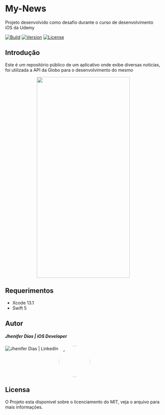 # My-News

Projeto desenvolvido como desafio durante o curso de desenvolvimento iOS da Udemy


[![Build](https://github.com/vafreitas/ios-mod-extract/actions/workflows/swift.yml/badge.svg)](https://github.com/vafreitas/ios-mod-extract/actions/workflows/swift.yml)
[![Version](https://img.shields.io/badge/pod-v1.0.0-blue)](https://github.com/vafreitas/ios-mod-extract)
[![License](https://img.shields.io/badge/license-MIT-blueviolet)](https://github.com/vafreitas/ios-mod-extract)

## Introdução

Este é um repositório público de um aplicativo onde exibe diversas noticias, foi utilizada a API da Globo para o desenvolvimento do mesmo 

<p align="center">
<img src= "file///private/var/folders/4y/346spdvn4fn2lcng6j9b55z80000gn/T/simulator_screenshot_A97873EE-2158-416B-A881-9F354727EC9A.png" width="300" height="649" />
</p>

## Requerimentos

- Xcode 13.1
- Swift 5

## Autor

<h5>Jhenifer Dias | iOS Developer</h5>
<img src="https://avatars.githubusercontent.com/u/109098776?s=400&u=bd08a848af49921cf44b4a20d662867b8932cd3e&v=4" style="border: none; border-radius:50%" width="100" height="100">
<a href="https://www.linkedin.com/in/jhenifer-dias-91205b16b/"><img align="left" alt="Jhenifer Dias | LinkedIn" src="https://img.shields.io/badge/LinkedIn-0077B5?style=for-the-badge&logo=linkedin&logoColor=white" /></a>
<br>

## Licensa

O Projeto esta disponivel sobre o licenciamento do MIT, veja o arquivo para mais informações.

